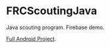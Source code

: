 # FRCScoutingJava

Java scouting program. Firebase demo.

[Full Android Project](https://github.com/SaintsRobotics/FRCScouting-Android).

